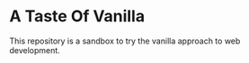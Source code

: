 A Taste Of Vanilla
==================

This repository is a sandbox to try the vanilla approach to web development.

